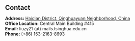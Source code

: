 <h1 id="contact"></h1>

<h2 style="margin: 60px 0px 10px;">Contact</h2>

<p><strong>Address:</strong> <a href="https://www.earthol.com/fun-1-school-tsinghua.html">Haidian District, Qinghuayuan Neighborhood, China </a>
<br />
<strong>Office Location:</strong> Central Main Building #415
<br />
<strong>Email:</strong> <email>liuzy21 (at) mails.tsinghua.edu.cn</email>
<br />
<strong>Phone:</strong> (+86) 153-2163-8693</p>
